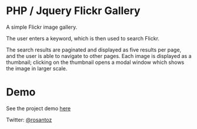 PHP / Jquery Flickr Gallery
=======================

A simple Flickr image gallery.

The user enters a keyword, which is then used to search Flickr.

The search results are paginated and displayed as five results per page,
and the user is able to navigate to other pages. Each image is displayed as a thumbnail;
clicking on the thumbnail opens a modal window which shows the image in larger scale.

Demo
=======================

See the project demo <a href="htts://flickr-gallery.dossantos.com.au" target="_blank">here</a>

Twitter: <a href="http://twitter.com/rosantoz" target="_blank">@rosantoz</a>
